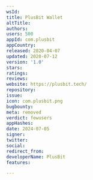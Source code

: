 ```yaml
---
wsId: 
title: PlusBit Wallet
altTitle: 
authors: 
users: 500
appId: com.plusbit
appCountry: 
released: 2020-04-07
updated: 2020-07-12
version: '1.0'
stars: 
ratings: 
reviews: 
website: https://plusbit.tech/
repository: 
issue: 
icon: com.plusbit.png
bugbounty: 
meta: removed
verdict: fewusers
appHashes: 
date: 2024-07-05
signer: 
twitter: 
social: 
redirect_from: 
developerName: PlusBit
features: 

---
```


